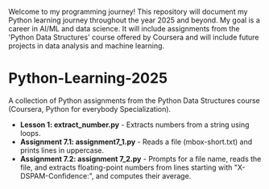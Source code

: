Welcome to my programming journey! This repository will document my Python learning journey throughout the year 2025 and beyond. My goal is a career in AI/ML and data science. It will include assignments from the 'Python Data Structures' course offered by Coursera and will include future projects in data analysis and machine learning.
# Python-Learning-2025
A collection of Python assignments from the Python Data Structures course (Coursera, Python for everybody Specialization).
- **Lesson 1: extract_number.py** - Extracts numbers from a string using loops.
- **Assignment 7.1: assignment7_1.py** - Reads a file (mbox-short.txt) and prints lines in uppercase.
- **Assignment 7.2: assignment 7_2.py** - Prompts for a file name, reads the file, and extracts floating-point numbers from lines starting with "X-DSPAM-Confidence:", and computes their average.
